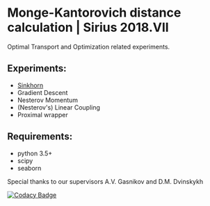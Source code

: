 # Monge-Kantorovich distance calculation | Sirius 2018.VII
Optimal Transport and Optimization related experiments.

## Experiments:
  * [Sinkhorn](https://arxiv.org/pdf/1802.04367.pdf)
  * Gradient Descent
  * Nesterov Momentum
  * (Nesterov's) Linear Coupling
  * Proximal wrapper

## Requirements:
  * python 3.5+
  * scipy
  * seaborn

Special thanks to our supervisors A.V. Gasnikov and D.M. Dvinskykh

[![Codacy Badge](https://api.codacy.com/project/badge/Grade/5ae7609e393f47e6876ca43ef4dcf7de)](https://www.codacy.com/app/dmivilensky/Wasserstein-distance-calculation?utm_source=github.com&amp;utm_medium=referral&amp;utm_content=dmivilensky/Wasserstein-distance-calculation&amp;utm_campaign=Badge_Grade)
